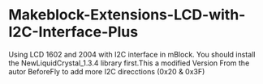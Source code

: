 # Makeblock-Extensions-LCD-with-I2C-Interface-Plus
Using LCD 1602 and 2004 with I2C interface in mBlock. You should install the NewLiquidCrystal_1.3.4 library first.This a modified Version From the autor BeforeFly to add more I2C direcctions (0x20 &amp; 0x3F) 
